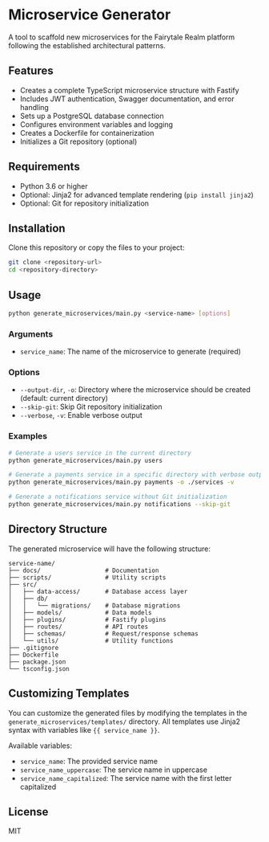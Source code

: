 # Microservice Generator

A tool to scaffold new microservices for the Fairytale Realm platform following the established architectural patterns.

## Features

- Creates a complete TypeScript microservice structure with Fastify
- Includes JWT authentication, Swagger documentation, and error handling
- Sets up a PostgreSQL database connection
- Configures environment variables and logging
- Creates a Dockerfile for containerization
- Initializes a Git repository (optional)

## Requirements

- Python 3.6 or higher
- Optional: Jinja2 for advanced template rendering (`pip install jinja2`)
- Optional: Git for repository initialization

## Installation

Clone this repository or copy the files to your project:

```bash
git clone <repository-url>
cd <repository-directory>
```

## Usage

```bash
python generate_microservices/main.py <service-name> [options]
```

### Arguments

- `service_name`: The name of the microservice to generate (required)

### Options

- `--output-dir`, `-o`: Directory where the microservice should be created (default: current directory)
- `--skip-git`: Skip Git repository initialization
- `--verbose`, `-v`: Enable verbose output

### Examples

```bash
# Generate a users service in the current directory
python generate_microservices/main.py users

# Generate a payments service in a specific directory with verbose output
python generate_microservices/main.py payments -o ./services -v

# Generate a notifications service without Git initialization
python generate_microservices/main.py notifications --skip-git
```

## Directory Structure

The generated microservice will have the following structure:

```
service-name/
├── docs/                  # Documentation
├── scripts/               # Utility scripts
├── src/
│   ├── data-access/       # Database access layer
│   ├── db/
│   │   └── migrations/    # Database migrations
│   ├── models/            # Data models
│   ├── plugins/           # Fastify plugins
│   ├── routes/            # API routes
│   ├── schemas/           # Request/response schemas
│   └── utils/             # Utility functions
├── .gitignore
├── Dockerfile
├── package.json
└── tsconfig.json
```

## Customizing Templates

You can customize the generated files by modifying the templates in the `generate_microservices/templates/` directory. All templates use Jinja2 syntax with variables like `{{ service_name }}`.

Available variables:
- `service_name`: The provided service name
- `service_name_uppercase`: The service name in uppercase
- `service_name_capitalized`: The service name with the first letter capitalized

## License

MIT 